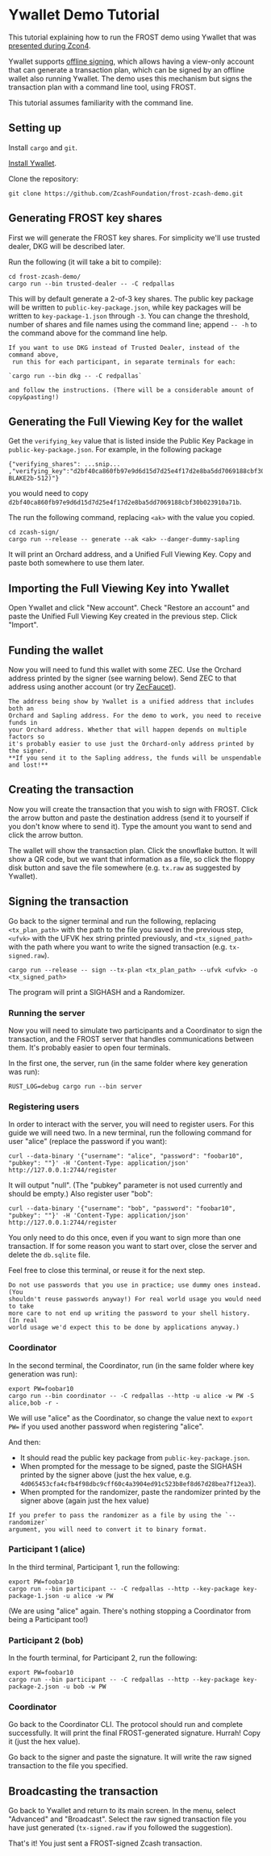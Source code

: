 # Ywallet Demo Tutorial

This tutorial explaining how to run the FROST demo using Ywallet that was
[presented during Zcon4](https://www.youtube.com/watch?v=xvzESdDtczo).

Ywallet supports [offline
signing](https://ywallet.app/advanced/offline_signature/), which allows having a
view-only account that can generate a transaction plan, which can be signed by
an offline wallet also running Ywallet. The demo uses this mechanism but signs
the transaction plan with a command line tool, using FROST.

This tutorial assumes familiarity with the command line.

## Setting up

Install `cargo` and `git`.

[Install Ywallet](https://ywallet.app/installation/).

Clone the repository:

```
git clone https://github.com/ZcashFoundation/frost-zcash-demo.git
```

## Generating FROST key shares

First we will generate the FROST key shares. For simplicity we'll use trusted
dealer, DKG will be described later.

Run the following (it will take a bit to compile):

```
cd frost-zcash-demo/
cargo run --bin trusted-dealer -- -C redpallas
```

This will by default generate a 2-of-3 key shares. The public key package
will be written to `public-key-package.json`, while key packages will be
written to `key-package-1.json` through `-3`. You can change the threshold,
number of shares and file names using the command line; append `-- -h`
to the command above for the command line help.

```admonish info
If you want to use DKG instead of Trusted Dealer, instead of the command above,
 run this for each participant, in separate terminals for each:

`cargo run --bin dkg -- -C redpallas`

and follow the instructions. (There will be a considerable amount of
copy&pasting!)
```

## Generating the Full Viewing Key for the wallet

Get the `verifying_key` value that is listed inside the Public Key Package in
`public-key-package.json`. For example, in the following package

```
{"verifying_shares": ...snip... ,"verifying_key":"d2bf40ca860fb97e9d6d15d7d25e4f17d2e8ba5dd7069188cbf30b023910a71b","ciphersuite":"FROST(Pallas, BLAKE2b-512)"}
```

you would need to copy
`d2bf40ca860fb97e9d6d15d7d25e4f17d2e8ba5dd7069188cbf30b023910a71b`.

The run the following command, replacing `<ak>` with the value you copied.

```
cd zcash-sign/
cargo run --release -- generate --ak <ak> --danger-dummy-sapling
```

It will print an Orchard address, and a Unified Full Viewing Key. Copy and
paste both somewhere to use them later.

## Importing the Full Viewing Key into Ywallet

Open Ywallet and click "New account". Check "Restore an account" and
paste the Unified Full Viewing Key created in the previous step. Click
"Import".

## Funding the wallet

Now you will need to fund this wallet with some ZEC. Use the Orchard address
printed by the signer (see warning below). Send ZEC to that address using
another account (or try [ZecFaucet](https://zecfaucet.com/)).

```admonish warning
The address being show by Ywallet is a unified address that includes both an
Orchard and Sapling address. For the demo to work, you need to receive funds in
your Orchard address. Whether that will happen depends on multiple factors so
it's probably easier to use just the Orchard-only address printed by the signer.
**If you send it to the Sapling address, the funds will be unspendable and lost!**
```

## Creating the transaction

Now you will create the transaction that you wish to sign with FROST. Click
the arrow button and paste the destination address (send it to yourself if
you don't know where to send it). Type the amount you want to send and
click the arrow button.

The wallet will show the transaction plan. Click the snowflake button. It will
show a QR code, but we want that information as a file, so click the floppy disk
button and save the file somewhere (e.g. `tx.raw` as suggested by Ywallet).

## Signing the transaction

Go back to the signer terminal and run the following, replacing `<tx_plan_path>`
with the path to the file you saved in the previous step, `<ufvk>` with the UFVK
hex string printed previously, and `<tx_signed_path>` with the path where you
want to write the signed transaction (e.g. `tx-signed.raw`).

```
cargo run --release -- sign --tx-plan <tx_plan_path> --ufvk <ufvk> -o <tx_signed_path>
```

The program will print a SIGHASH and a Randomizer.


### Running the server

Now you will need to simulate two participants and a Coordinator to sign the
transaction, and the FROST server that handles communications between them.
It's probably easier to open four terminals.

In the first one, the server, run (in the same folder where key generation was
run):

```
RUST_LOG=debug cargo run --bin server
```

### Registering users

In order to interact with the server, you will need to register users. For this
guide we will need two. In a new terminal, run the following command for user
"alice" (replace the password if you want):

```
curl --data-binary '{"username": "alice", "password": "foobar10", "pubkey": ""}' -H 'Content-Type: application/json' http://127.0.0.1:2744/register
```

It will output "null". (The "pubkey" parameter is not used currently and should
be empty.) Also register user "bob":

```
curl --data-binary '{"username": "bob", "password": "foobar10", "pubkey": ""}' -H 'Content-Type: application/json' http://127.0.0.1:2744/register
```

You only need to do this once, even if you want to sign more than one
transaction. If for some reason you want to start over, close the server and
delete the `db.sqlite` file.

Feel free to close this terminal, or reuse it for the next step.

```admonish warning
Do not use passwords that you use in practice; use dummy ones instead. (You
shouldn't reuse passwords anyway!) For real world usage you would need to take
more care to not end up writing the password to your shell history. (In real
world usage we'd expect this to be done by applications anyway.)
```

### Coordinator

In the second terminal, the Coordinator, run (in the same folder where key
generation was run):

```
export PW=foobar10
cargo run --bin coordinator -- -C redpallas --http -u alice -w PW -S alice,bob -r -
```

We will use "alice" as the Coordinator, so change the value next to `export PW=`
if you used another password when registering "alice".

And then:

- It should read the public key package from `public-key-package.json`.
- When prompted for the message to be signed, paste the SIGHASH printed by the
  signer above (just the hex value, e.g.
  ``4d065453cfa4cfb4f98dbc9cff60c4a3904ed91c523b8ef8d67d28bea7f12ea3``).
- When prompted for the randomizer, paste the randomizer printed by the signer
  above (again just the hex value)

```admonish warning
If you prefer to pass the randomizer as a file by using the `--randomizer`
argument, you will need to convert it to binary format.
```

### Participant 1 (alice)

In the third terminal, Participant 1, run the following:

```
export PW=foobar10
cargo run --bin participant -- -C redpallas --http --key-package key-package-1.json -u alice -w PW
```

(We are using "alice" again. There's nothing stopping a Coordinator from being a
Participant too!)

### Participant 2 (bob)

In the fourth terminal, for Participant 2, run the following:

```
export PW=foobar10
cargo run --bin participant -- -C redpallas --http --key-package key-package-2.json -u bob -w PW
```

### Coordinator

Go back to the Coordinator CLI. The protocol should run and complete
successfully. It will print the final FROST-generated signature. Hurrah! Copy it
(just the hex value).

Go back to the signer and paste the signature. It will write the raw signed
transaction to the file you specified.

## Broadcasting the transaction

Go back to Ywallet and return to its main screen. In the menu, select "Advanced"
and "Broadcast". Select the raw signed transaction file you have just generated
(`tx-signed.raw` if you followed the suggestion).

That's it! You just sent a FROST-signed Zcash transaction.
